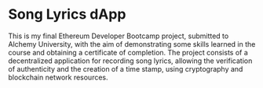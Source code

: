 # Song Lyrics dApp
This is my final Ethereum Developer Bootcamp project, submitted to Alchemy University, with the aim of demonstrating some skills learned in the course and obtaining a certificate of completion. The project consists of a decentralized application for recording song lyrics, allowing the verification of authenticity and the creation of a time stamp, using cryptography and blockchain network resources.
